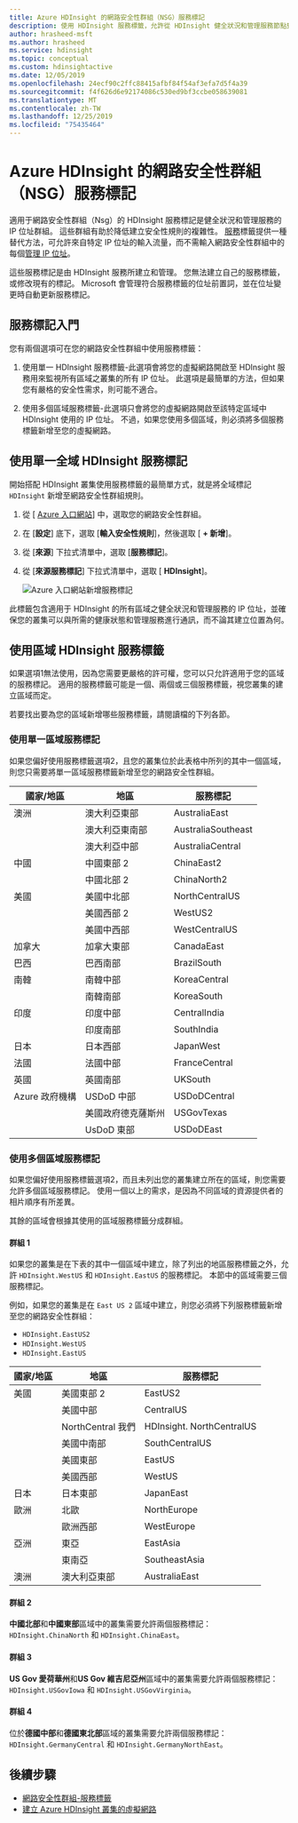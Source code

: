 ```yaml
---
title: Azure HDInsight 的網路安全性群組（NSG）服務標記
description: 使用 HDInsight 服務標籤，允許從 HDInsight 健全狀況和管理服務節點到您叢集的輸入流量，而不需明確地將 IP 位址新增到您的網路安全性群組。
author: hrasheed-msft
ms.author: hrasheed
ms.service: hdinsight
ms.topic: conceptual
ms.custom: hdinsightactive
ms.date: 12/05/2019
ms.openlocfilehash: 24ecf90c2ffc88415afbf84f54af3efa7d5f4a39
ms.sourcegitcommit: f4f626d6e92174086c530ed9bf3ccbe058639081
ms.translationtype: MT
ms.contentlocale: zh-TW
ms.lasthandoff: 12/25/2019
ms.locfileid: "75435464"
---
```

# <a name="network-security-group-nsg-service-tags-for-azure-hdinsight"></a>Azure HDInsight 的網路安全性群組（NSG）服務標記

適用于網路安全性群組（Nsg）的 HDInsight 服務標記是健全狀況和管理服務的 IP 位址群組。 這些群組有助於降低建立安全性規則的複雜性。 [服務](../virtual-network/security-overview.md#service-tags)標籤提供一種替代方法，可允許來自特定 IP 位址的輸入流量，而不需輸入網路安全性群組中的每個[管理 IP 位址](hdinsight-management-ip-addresses.md)。

這些服務標記是由 HDInsight 服務所建立和管理。 您無法建立自己的服務標籤，或修改現有的標記。 Microsoft 會管理符合服務標籤的位址前置詞，並在位址變更時自動更新服務標記。

## <a name="getting-started-with-service-tags"></a>服務標記入門

您有兩個選項可在您的網路安全性群組中使用服務標籤：

1. 使用單一 HDInsight 服務標籤-此選項會將您的虛擬網路開啟至 HDInsight 服務用來監視所有區域之叢集的所有 IP 位址。 此選項是最簡單的方法，但如果您有嚴格的安全性需求，則可能不適合。

1. 使用多個區域服務標籤-此選項只會將您的虛擬網路開啟至該特定區域中 HDInsight 使用的 IP 位址。 不過，如果您使用多個區域，則必須將多個服務標籤新增至您的虛擬網路。

## <a name="use-a-single-global-hdinsight-service-tag"></a>使用單一全域 HDInsight 服務標記

開始搭配 HDInsight 叢集使用服務標籤的最簡單方式，就是將全域標記 `HDInsight` 新增至網路安全性群組規則。

1. 從 [ [Azure 入口網站](https://portal.azure.com/)] 中，選取您的網路安全性群組。

1. 在 [**設定**] 底下，選取 [**輸入安全性規則**]，然後選取 [ **+ 新增**]。

1. 從 [**來源**] 下拉式清單中，選取 [**服務標記**]。

1. 從 [**來源服務標記**] 下拉式清單中，選取 [ **HDInsight**]。

    ![Azure 入口網站新增服務標記](./media/hdinisght-service-tags/azure-portal-add-service-tag.png)

此標籤包含適用于 HDInsight 的所有區域之健全狀況和管理服務的 IP 位址，並確保您的叢集可以與所需的健康狀態和管理服務進行通訊，而不論其建立位置為何。

## <a name="use-regional-hdinsight-service-tags"></a>使用區域 HDInsight 服務標籤

如果選項1無法使用，因為您需要更嚴格的許可權，您可以只允許適用于您的區域的服務標記。 適用的服務標籤可能是一個、兩個或三個服務標籤，視您叢集的建立區域而定。

若要找出要為您的區域新增哪些服務標籤，請閱讀檔的下列各節。

### <a name="use-a-single-regional-service-tag"></a>使用單一區域服務標記

如果您偏好使用服務標籤選項2，且您的叢集位於此表格中所列的其中一個區域，則您只需要將單一區域服務標籤新增至您的網路安全性群組。

| 國家/地區 | 地區 | 服務標記 |
| ---- | ---- | ---- |
| 澳洲 | 澳大利亞東部 | AustraliaEast |
| &nbsp; | 澳大利亞東南部 | AustraliaSoutheast |
| &nbsp; | 澳大利亞中部 | AustraliaCentral |
| 中國 | 中國東部 2 | ChinaEast2 |
| &nbsp; | 中國北部 2 | ChinaNorth2 |
| 美國 | 美國中北部 | NorthCentralUS |
| &nbsp; | 美國西部 2 | WestUS2 |
| &nbsp; | 美國中西部 | WestCentralUS |
| 加拿大 | 加拿大東部 | CanadaEast |
| 巴西 | 巴西南部 | BrazilSouth |
| 南韓 | 南韓中部 | KoreaCentral |
| &nbsp; | 南韓南部 | KoreaSouth |
| 印度 | 印度中部 | CentralIndia |
| &nbsp; | 印度南部 | SouthIndia |
| 日本 | 日本西部 | JapanWest |
| 法國 | 法國中部| FranceCentral |
| 英國 | 英國南部 | UKSouth |
| Azure 政府機構 | USDoD 中部   | USDoDCentral |
| &nbsp; | 美國政府德克薩斯州 | USGovTexas |
| &nbsp; | UsDoD 東部 | USDoDEast |

### <a name="use-multiple-regional-service-tags"></a>使用多個區域服務標記

如果您偏好使用服務標籤選項2，而且未列出您的叢集建立所在的區域，則您需要允許多個區域服務標記。 使用一個以上的需求，是因為不同區域的資源提供者的相片順序有所差異。

其餘的區域會根據其使用的區域服務標籤分成群組。

#### <a name="group-1"></a>群組 1

如果您的叢集是在下表的其中一個區域中建立，除了列出的地區服務標籤之外，允許 `HDInsight.WestUS` 和 `HDInsight.EastUS` 的服務標記。 本節中的區域需要三個服務標記。

例如，如果您的叢集是在 `East US 2` 區域中建立，則您必須將下列服務標籤新增至您的網路安全性群組：

- `HDInsight.EastUS2`
- `HDInsight.WestUS`
- `HDInsight.EastUS`

| 國家/地區 | 地區 | 服務標記 |
| ---- | ---- | ---- |
| 美國 | 美國東部 2 | EastUS2 |
| &nbsp; | 美國中部 | CentralUS |
| &nbsp; | NorthCentral 我們 | HDInsight. NorthCentralUS |
| &nbsp; | 美國中南部 | SouthCentralUS |
| &nbsp; | 美國東部 | EastUS |
| &nbsp; | 美國西部 | WestUS |
| 日本 | 日本東部 | JapanEast |
| 歐洲 | 北歐 | NorthEurope |
| &nbsp; | 歐洲西部| WestEurope |
| 亞洲 | 東亞 | EastAsia |
| &nbsp; | 東南亞 | SoutheastAsia |
| 澳洲 | 澳大利亞東部 | AustraliaEast |

#### <a name="group-2"></a>群組 2

**中國北部**和**中國東部**區域中的叢集需要允許兩個服務標記： `HDInsight.ChinaNorth` 和 `HDInsight.ChinaEast`。

#### <a name="group-3"></a>群組 3

**US Gov 愛荷華州**和**US Gov 維吉尼亞州**區域中的叢集需要允許兩個服務標記： `HDInsight.USGovIowa` 和 `HDInsight.USGovVirginia`。

#### <a name="group-4"></a>群組 4

位於**德國中部**和**德國東北部**區域的叢集需要允許兩個服務標記： `HDInsight.GermanyCentral` 和 `HDInsight.GermanyNorthEast`。

## <a name="next-steps"></a>後續步驟

- [網路安全性群組-服務標籤](../virtual-network/security-overview.md#security-rules)
- [建立 Azure HDInsight 叢集的虛擬網路](hdinsight-create-virtual-network.md)
